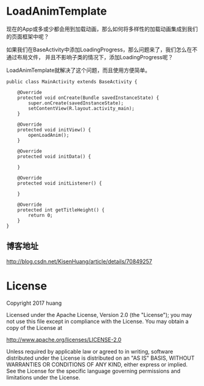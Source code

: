 # LoadAnimTemplate

现在的App或多或少都会用到加载动画，那么如何将多样性的加载动画集成到我们的页面框架中呢？

如果我们在BaseActivity中添加LoadingProgress，那么问题来了，我们怎么在不通过布局文件，
并且不影响子类的情况下，添加LoadingProgress呢？

LoadAnimTemplate就解决了这个问题，而且使用方便简单。

```
public class MainActivity extends BaseActivity {

    @Override
    protected void onCreate(Bundle savedInstanceState) {
        super.onCreate(savedInstanceState);
        setContentView(R.layout.activity_main);
    }

    @Override
    protected void initView() {
        openLoadAnim();
    }

    @Override
    protected void initData() {

    }

    @Override
    protected void initListener() {

    }

    @Override
    protected int getTitleHeight() {
        return 0;
    }
}
```


## 博客地址
http://blog.csdn.net/KisenHuang/article/details/70849257


# License

Copyright 2017 huang

Licensed under the Apache License, Version 2.0 (the "License"); you may not use this file
except in compliance with the License. You may obtain a copy of the License at

http://www.apache.org/licenses/LICENSE-2.0

Unless required by applicable law or agreed to in writing, software distributed under
the License is distributed on an "AS IS" BASIS, WITHOUT WARRANTIES OR CONDITIONS OF
ANY KIND, either express or implied. See the License for the specific language governing
permissions and limitations under the License.